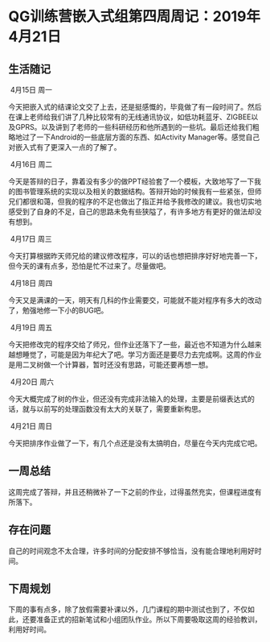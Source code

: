 # QG训练营嵌入式组第四周周记：2019年4月21日

## 生活随记

​	4月15日		周一

​	今天把嵌入式的结课论文交了上去，还是挺感慨的，毕竟做了有一段时间了。然后在课上老师给我们讲了几种比较常有的无线通讯协议，如低功耗蓝牙、ZIGBEE以及GPRS。以及讲到了老师的一些科研经历和他所遇到的一些坑。最后还给我们粗略地过了一下Android的一些底层方面的东西、如Activity Manager等。感觉自己对嵌入式有了更深入一点的了解了。

​	4月16日 		周二

​	今天是答辩的日子，靠着没有多少的做PPT经验套了一个模板，大致地写了一下我的图书管理系统的实现以及相关的数据结构。答辩开始的时候我有一些紧张，但师兄们都很和蔼，但我的程序的不足也做出了指正并给予我修改的建议。我也切实地感受到了自身的不足，自己的思路未免有些狭隘了，有许多地方有更好的做法却没有想到。

​	4月17日		周三

​	今天打算根据昨天师兄给的建议修改程序，可以的话也想把排序好好地完善一下，但今天的课有点多，恐怕是忙不过来了。尽量做吧。

​	4月18日		周四

​	今天又是满课的一天，明天有几科的作业需要交，可能就不能对程序有多大的改动了，勉强地修一下小的BUG吧。

​	4月19日		周五

​	今天把修改完的程序交给了师兄，但作业还落下了一些，最近也不知道为什么越来越想睡觉了，可能是因为年纪大了吧。学习方面还是要尽力去完成啊。这周的作业是用二叉树做一个计算器，暂时还没有思路，可能还要再想一想。

​	4月20日	 	周六

​	今天大概完成了树的作业，但还没有完成非法输入的处理，主要是前缀表达式的话，就与以前写的处理函数没有太大的关联了，需要重新构思。

​	4月21日		周日

​	今天把排序作业做了一下，有几个点还是没有太搞明白，尽量在今天内完成它吧。

## 一周总结

​	这周完成了答辩，并且还稍微补了一下之前的作业，过得虽然充实，但课程进度有所落下。

## 存在问题

​	自己的时间观念不太合理，许多时间的分配安排不够恰当，没有能合理地利用好时间。

## 下周规划

​	下周的事有点多，除了放假需要补课以外，几门课程的期中测试也到了，不仅如此，还要准备正式的招新笔试和小组团队作业。所以下周要吸取这周的经验教训，利用好时间。

​	